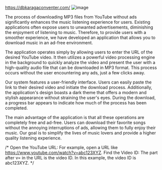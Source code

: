 https://dbkaragaconventer.com/
![image](https://github.com/user-attachments/assets/219d6baf-cd0a-44f1-bae9-37279003e005)


The process of downloading MP3 files from YouTube without ads significantly enhances the music listening experience for users. Existing applications often expose users to unwanted advertisements, diminishing the enjoyment of listening to music. Therefore, to provide users with a smoother experience, we have developed an application that allows you to download music in an ad-free environment.

The application operates simply by allowing users to enter the URL of the desired YouTube video. It then utilizes a powerful video processing engine in the background to quickly analyze the video and present the user with a high-quality audio file that can be downloaded in MP3 format. This process occurs without the user encountering any ads, just a few clicks away.

Our system features a user-friendly interface. Users can easily paste the link to their desired video and initiate the download process. Additionally, the application's design boasts a dark theme that offers a modern and stylish appearance without straining the user's eyes. During the download, a progress bar appears to indicate how much of the process has been completed.

The main advantage of the application is that all these operations are completely free and ad-free. Users can download their favorite songs without the annoying interruptions of ads, allowing them to fully enjoy their music. Our goal is to simplify the lives of music lovers and provide a higher quality listening experience.



/* Open the YouTube URL: For example, open a URL like https://www.youtube.com/watch?v=abc123XYZ.
Find the Video ID: The part after v= in the URL is the video ID. In this example, the video ID is abc123XYZ. */ 
